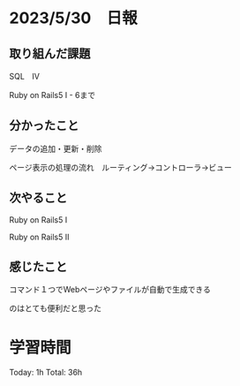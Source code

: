 # 2023/5/30　日報

## 取り組んだ課題
   SQL　Ⅳ
   
   Ruby on Rails5 I - 6まで
  
## 分かったこと
   データの追加・更新・削除
   
   ページ表示の処理の流れ　ルーティング→コントローラ→ビュー
   
## 次やること
   Ruby on Rails5 I
   
   Ruby on Rails5 II
   
## 感じたこと
   コマンド１つでWebページやファイルが自動で生成できる
   
   のはとても便利だと思った
   
   
# 学習時間

  Today: 1h  Total: 36h

